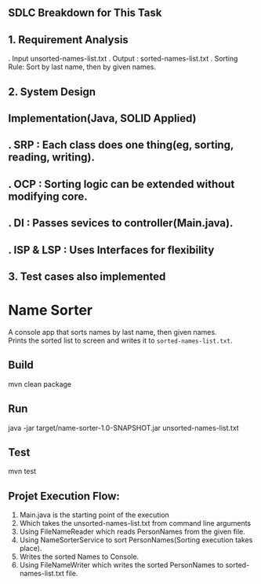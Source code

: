 ## SDLC Breakdown for This Task

## 1. Requirement Analysis 
. Input unsorted-names-list.txt 
. Output : sorted-names-list.txt 
. Sorting Rule: Sort by last name, then by given names.
## 2. System Design
## Implementation(Java, SOLID Applied) 
## . SRP : Each class does one thing(eg, sorting, reading, writing). 
## . OCP : Sorting logic can be extended without modifying core. 
## . DI : Passes sevices to controller(Main.java). 
## . ISP & LSP : Uses Interfaces for flexibility
## 3. Test cases also implemented    


# Name Sorter

A console app that sorts names by last name, then given names.  
Prints the sorted list to screen and writes it to `sorted-names-list.txt`.

## Build
mvn clean package

## Run
java -jar target/name-sorter-1.0-SNAPSHOT.jar unsorted-names-list.txt

## Test
mvn test

## Projet Execution Flow:
1. Main.java is the starting point of the execution
2. Which takes the unsorted-names-list.txt from command line arguments
3. Using FileNameReader which reads PersonNames from the given file.
4. Using NameSorterService to sort PersonNames(Sorting execution takes place).
5. Writes the sorted Names to Console.
6. Using FileNameWriter which writes the sorted PersonNames to sorted-names-list.txt file.    

